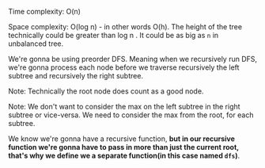 Time complexity: O(n)

Space complexity: O(log n) - in other words O(h). The height of the tree technically could be greater than log n . It could be as big
as `n` in unbalanced tree.

We're gonna be using preorder DFS. Meaning when we recursively run DFS, we're gonna process each node before we traverse recursively the left
subtree and recursively the right subtree.

Note: Technically the root node does count as a good node.

Note: We don't want to consider the max on the left subtree in the right subtree or vice-versa. We need to consider the max from the root, for each
subtree.

We know we're gonna have a recursive function, **but in our recursive function we're gonna have to pass in more than just the current root,
that's why we define we a separate function(in this case named `dfs`)**.